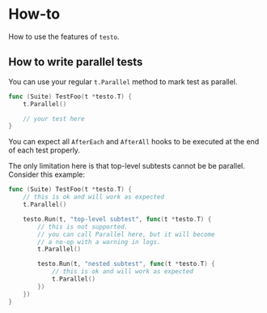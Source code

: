# How-to

How to use the features of `testo`.

## How to write parallel tests

You can use your regular `t.Parallel` method to mark test as parallel.

```go
func (Suite) TestFoo(t *testo.T) {
    t.Parallel()

    // your test here
}
```

You can expect all `AfterEach` and `AfterAll` hooks to be
executed at the end of each test properly.

The only limitation here is that top-level subtests cannot be be parallel.
Consider this example:

```go
func (Suite) TestFoo(t *testo.T) {
    // this is ok and will work as expected
    t.Parallel()

    testo.Run(t, "top-level subtest", func(t *testo.T) {
        // this is not supported.
        // you can call Parallel here, but it will become
        // a no-op with a warning in logs.
        t.Parallel()

        testo.Run(t, "nested subtest", func(t *testo.T) {
            // this is ok and will work as expected
            t.Parallel()
        })
    })
}
```
